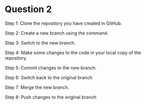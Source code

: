 # Question 2

Step 1: Clone the repository you have created in GitHub.

Step 2: Create a new branch using the command.

Step 3: Switch to the new branch.

Step 4: Make some changes to the code in your local copy of the repository.

Step 5: Commit changes to the new branch.

Step 6: Switch back to the original branch

Step 7: Merge the new branch.

Step 8: Push changes to the original branch

